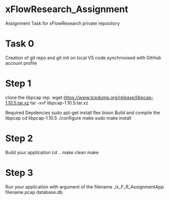 # xFlowResearch_Assignment
Assignment Task for xFlowResearch private repository

# Task 0
Creation of git repo and git init on local VS code synchrnoised with GitHub account profile

# Step 1
clone the libpcap rep.
    wget https://www.tcpdump.org/release/libpcap-1.10.5.tar.xz
    tar -xvf libpcap-1.10.5.tar.xz 

Required Depdencies
    sudo apt-get install flex bison 
Build and compile the libpcap
    cd libpcap-1.10.5
    ./configure
    make
    sudo make install

# Step 2
Build your application
    cd ..
    make clean
    make
# Step 3
Run your application with argument of the filename
    ./x_F_R_AssignmentApp filename.pcap database.db
    
 
